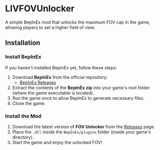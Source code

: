 # LIVFOVUnlocker
 A simple BepInEx mod that unlocks the maximum FOV cap in the game, allowing players to set a higher field of view.

## Installation

### Install BepInEx

If you haven't installed BepInEx yet, follow these steps:

1. Download **BepInEx** from the official repository:
   - [BepInEx Releases](https://github.com/BepInEx/BepInEx/releases)
2. Extract the contents of the **BepInEx zip** into your game's root folder (where the game executable is located).
3. Run the game once to allow BepInEx to generate necessary files.
4. Close the game.

### Install the Mod

1. Download the latest version of **FOV Unlocker** from the [Releases](#) page.
2. Place the `.dll` inside the `BepInEx/plugins` folder (inside your game's directory).
3. Start the game and enjoy the unlocked FOV!
